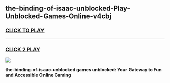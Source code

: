 
## the-binding-of-isaac-unblocked-Play-Unblocked-Games-Online-v4cbj
<h3>
<a href="https://premium76.site?title=the-binding-of-isaac-unblocked&ref=25A">CLICK TO PLAY</a></h3>
<hr>

<h3>
<a href="https://premium76.site?title=the-binding-of-isaac-unblocked&ref=25A">CLICK 2 PLAY</a>
  
</h3>

<a href="https://premium76.site?title=the-binding-of-isaac-unblocked&ref=25A"><img src="https://clearcache.store/games.png"></a>


**the-binding-of-isaac-unblocked games unblocked: Your Gateway to Fun and Accessible Online Gaming**
